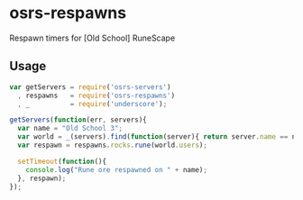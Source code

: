 
# osrs-respawns

Respawn timers for \[Old School\] RuneScape

## Usage

```js
var getServers = require('osrs-servers')
  , respawns   = require('osrs-respawns')
  , _          = require('underscore');

getServers(function(err, servers){
  var name = "Old School 3";
  var world = _(servers).find(function(server){ return server.name == name; });
  var respawn = respawns.rocks.rune(world.users);

  setTimeout(function(){
    console.log("Rune ore respawned on " + name);
  }, respawn);
});
```



